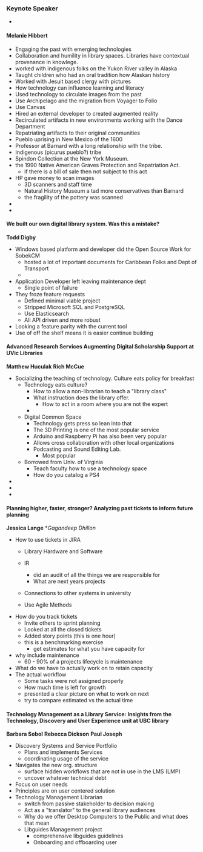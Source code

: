 ### Keynote Speaker

*

#### Melanie Hibbert

* Engaging the past with emerging technologies
* Collaboration and humility in library spaces. Libraries have contextual provenance in knowlege.
* worked with indigenous folks on the Yukon River valley in Alaska
* Taught children who had an oral tradition how Alaskan history
* Worked with Jesuit based clergy with pictures
* How technology can influence learning and literacy
* Used technology to circulate images from the past
* Use Archipelago and the migration from Voyager to Folio
* Use Canvas
* Hired an external developer to created augmented reality
* Recirculated artifacts in new environments working with the Dance Department
* Repatriating artifacts to their original communities
* Pueblo uprising in New Mexico of the 1600
* Professor at Barnard with a long relationship with the tribe.
* Indigenous (picurus pueblo?) tribe
* Spindon Collection at the New York Museum.
* the 1990 Native American Graves Protection and Repatriation Act.
  * if there is a bill of sale then not subject to this act
* HP gave money to scan images
  * 3D scanners and staff time
  * Natural History Museum a tad more conservatives than Barnard
  * the fragility of the pottery was scanned
*
*

#### We built our own digital library system. Was this a mistake?

**Todd Digby**

* Windows based platform and developer did the Open Source Work for SobekCM
  * hosted a lot of important documents for Caribbean Folks and Dept of Transport
  *
* Application Developer left leaving maintenance dept
  * Single point of failure
* They froze feature requests
  * Defined minimal viable project
  * Stripped Microsoft SQL and PostgreSQL
  * Use Elasticsearch
  * All API driven and more robust
* Looking a feature parity with the current tool
* Use of off the shelf means it is easier continue building

#### Advanced Research Services Augmenting Digital Scholarship Support at UVic Libraries

**Matthew Huculak**
**Rich McCue**

* Socializing the teaching of technology. Culture eats policy for breakfast
  * Technology eats culture?
    * How to allow a non-librarian to teach a "library class"
    * What instruction does the library offer.
      * How to act in a room where you are not the expert
    *
  * Digital Common Space
    * Technology gets press so lean into that
    * The 3D Printing is one of the most popular service
    * Arduino and Raspberry Pi has also been very popular
    * Allows cross collaboration with other local organizations
    * Podcasting and Sound Editing Lab.
      * Most popular
  * Borrowed from Univ. of Virginia
    * Teach faculty how to use a technology space
    * How do you catalog a PS4
*
*
*

#### Planning higher, faster, stronger? Analyzing past tickets to inform future planning

**Jessica Lange**
**Gagandeep Dhillon*

* How to use tickets in JIRA
  * Library Hardware and Software

  * IR
    * did an audit of all the things we are responsible for
    * What are next years projects
  * Connections to other systems in university
  * Use Agile Methods
* How do you track tickets
  * Invite others to sprint planning
  * Looked at all the closed tickets
  * Added story points (this is one hour)
  * this is a benchmarking exercise
    * get estimates for what you have capacity for
* why include maintenance
  * 60 - 90% of a projects lifecycle is maintenance
* What do we have to actually work on to retain capacity
* The actual workflow
  * Some tasks were not assigned properly
  * How much time is left for growth
  * presented a clear picture on what to work on next
  * try to compare estimated vs the actual time

#### Technology Management as a Library Service: Insights from the Technology, Discovery and User Experience unit at UBC library

**Barbara Sobol**
**Rebecca Dickson**
**Paul Joseph**

* Discovery Systems and Service Portfolio
  * Plans and implements Services
  * coordinating usage of the service
* Navigates the new org. structure
  * surface hidden workflows that are not in use in the LMS (LMP)
  * uncover whatever technical debt
* Focus on user needs
* Principles are on user centered solution
* Technology Management Librarian
  * switch from passive stakeholder to decision making
  * Act as a "translator" to the general library audiences
  * Why do we offer Desktop Computers to the Public and what does that mean
  * Libguides Management project
    * comprehensive libguides guidelines
    * Onboarding and offboarding user
